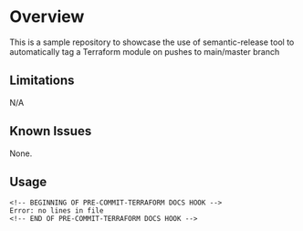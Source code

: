 # Overview
This is a sample repository to showcase the use of semantic-release tool to automatically tag a
Terraform module on pushes to main/master branch

## Limitations
N/A

## Known Issues

None.

## Usage

```
<!-- BEGINNING OF PRE-COMMIT-TERRAFORM DOCS HOOK -->
Error: no lines in file
<!-- END OF PRE-COMMIT-TERRAFORM DOCS HOOK -->
